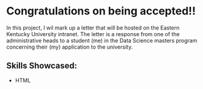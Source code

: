 # Congratulations on being accepted!! 

In this project, I wil mark up a letter that will be hosted on the Eastern Kentucky University intranet. The letter is a response from one of the administrative heads to a student (me) in the Data Science masters program concerning their (my) application to the university. 

## Skills Showcased:
- HTML